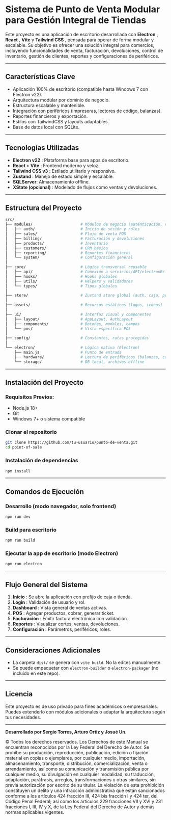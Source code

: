 
# Sistema de Punto de Venta Modular para Gestión Integral de Tiendas

Este proyecto es una aplicación de escritorio desarrollada con  **Electron** ,  **React** , **Vite** y  **Tailwind CSS** , pensada para operar de forma modular y escalable. Su objetivo es ofrecer una solución integral para comercios, incluyendo funcionalidades de venta, facturación, devoluciones, control de inventario, gestión de clientes, reportes y configuraciones de periféricos.

---

## Características Clave

* Aplicación 100% de escritorio (compatible hasta Windows 7 con Electron v22).
* Arquitectura modular por dominio de negocio.
* Estructura escalable y mantenible.
* Integración con periféricos (impresoras, lectores de código, balanzas).
* Reportes financieros y exportación.
* Estilos con TailwindCSS y layouts adaptables.
* Base de datos local con SQLite.

---

## Tecnologías Utilizadas

* **Electron v22** : Plataforma base para apps de escritorio.
* **React + Vite** : Frontend moderno y veloz.
* **Tailwind CSS v3** : Estilado utilitario y responsivo.
* **Zustand** : Manejo de estado simple y escalable.
* **SQLServer**: Almacenamiento offline.
* **XState (opcional)** : Modelado de flujos como ventas y devoluciones.

---

## Estructura del Proyecto

```bash
src/
├── modules/                     # Módulos de negocio (auténticación, ventas, etc.)
│   ├── auth/                    # Inicio de sesión y roles
│   ├── sales/                   # Flujo de venta POS
│   ├── billing/                 # Facturación y devoluciones
│   ├── products/                # Inventario
│   ├── customers/               # CRM básico
│   ├── reporting/               # Reportes financieros
│   └── system/                  # Configuración general
│
├── core/                        # Lógica transversal reusable
│   ├── api/                     # Conexión a servicios/API/electronBridge
│   ├── hooks/                   # Hooks globales
│   ├── utils/                   # Helpers y validadores
│   └── types/                   # Tipos globales
│
├── store/                       # Zustand store global (auth, caja, productos)
│
├── assets/                      # Recursos estáticos (logos, iconos)
│
├── ui/                          # Interfaz visual y componentes
│   ├── layout/                  # AppLayout, AuthLayout
│   ├── components/              # Botones, modales, campos
│   └── pos/                     # Vista específica POS
│
├── config/                      # Constantes, rutas protegidas
│
└── electron/                    # Lógica nativa (Electron)
    ├── main.js                  # Punto de entrada
    ├── hardware/                # Lectura de periféricos (balanzas, cajones)
    └── storage/                 # DB local, archivos offline
```

---

## Instalación del Proyecto

### Requisitos Previos:

* Node.js 18+
* Git
* Windows 7+ o sistema compatible

### Clonar el repositorio

```bash
git clone https://github.com/tu-usuario/punto-de-venta.git
cd point-of-sale
```

### Instalación de dependencias

```bash
npm install
```

---

## Comandos de Ejecución

### Desarrollo (modo navegador, solo frontend)

```bash
npm run dev
```

### Build para escritorio

```bash
npm run build
```

### Ejecutar la app de escritorio (modo Electron)

```bash
npm run electron
```

---

## Flujo General del Sistema

1. **Inicio** : Se abre la aplicación con prefijo de caja o tienda.
2. **Login** : Validación de usuario y rol.
3. **Dashboard** : Vista general de ventas activas.
4. **POS** : Agregar productos, cobrar, generar ticket.
5. **Facturación** : Emitir factura electrónica con validación.
6. **Reportes** : Visualizar cortes, ventas, devoluciones.
7. **Configuración** : Parámetros, periféricos, roles.

---

## Consideraciones Adicionales

* La carpeta `dist/` se genera con `vite build`. No la edites manualmente.
* Se puede empaquetar con `electron-builder` o `electron-packager` (no incluido en este repo).

---

## Licencia

Este proyecto es de uso privado para fines académicos o empresariales. Puedes extenderlo con módulos adicionales o adaptar la arquitectura según tus necesidades.

---

**Desarrollado por Sergio Torres, Arturo Ortiz y Josué Un.**

© Todos los derechos reservados. Los Derechos de este Manual se encuentran reconocidos
por la Ley Federal del Derecho de Autor. Se prohíbe su producción, reproducción, publicación, edición o fijación
material en copias o ejemplares, por cualquier medio, importación, almacenamiento, transporte, distribución,
comercialización, venta o arrendamiento, así como su comunicación y transmisión pública por cualquier medio,
su divulgación en cualquier modalidad, su traducción, adaptación, paráfrasis, arreglos, transformaciones u otras
similares, sin previa autorización por escrito de su titular. La violación de esta prohibición constituyen un delito
y una infracción administrativa que están sancionados conforme a los artículos 424 fracción III, 424 bis fracción I
y 424 ter, del Código Penal Federal; así como los artículos 229 fracciones VII y XVI y 231 fracciones I, III, IV y X,
de la Ley Federal del Derecho de Autor y demás normas aplicables vigentes.

